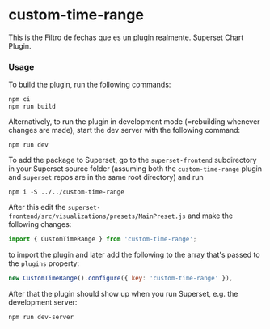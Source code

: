 # custom-time-range

This is the Filtro de fechas que es un plugin realmente. Superset Chart Plugin.

### Usage

To build the plugin, run the following commands:

```
npm ci
npm run build
```

Alternatively, to run the plugin in development mode (=rebuilding whenever changes are made), start the dev server with the following command:

```
npm run dev
```

To add the package to Superset, go to the `superset-frontend` subdirectory in your Superset source folder (assuming both the `custom-time-range` plugin and `superset` repos are in the same root directory) and run
```
npm i -S ../../custom-time-range
```

After this edit the `superset-frontend/src/visualizations/presets/MainPreset.js` and make the following changes:

```js
import { CustomTimeRange } from 'custom-time-range';
```

to import the plugin and later add the following to the array that's passed to the `plugins` property:
```js
new CustomTimeRange().configure({ key: 'custom-time-range' }),
```

After that the plugin should show up when you run Superset, e.g. the development server:

```
npm run dev-server
```
